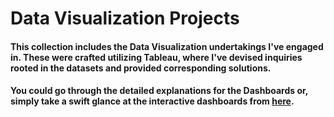 # Data Visualization Projects

#### This collection includes the Data Visualization undertakings I've engaged in. These were crafted utilizing Tableau, where I've devised inquiries rooted in the datasets and provided corresponding solutions.

#### You could go through the detailed explanations for the Dashboards or, simply take a swift glance at the interactive dashboards from [here](https://public.tableau.com/app/profile/arun.s4226).